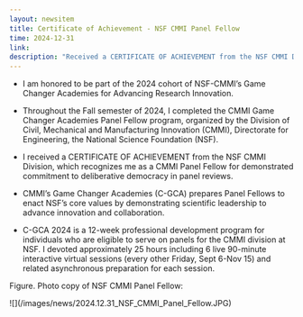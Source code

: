 ```yaml
---
layout: newsitem
title: Certificate of Achievement - NSF CMMI Panel Fellow
time: 2024-12-31
link: 
description: "Received a CERTIFICATE OF ACHIEVEMENT from the NSF CMMI Division, which recognizes me as a CMMI Panel Fellow."
---
```


* I am honored to be part of the 2024 cohort of NSF-CMMI’s Game Changer Academies for Advancing Research Innovation. 

* Throughout the Fall semester of 2024, I completed the CMMI Game Changer Academies Panel Fellow program, organized by the Division of Civil, Mechanical and Manufacturing Innovation (CMMI), Directorate for Engineering, the National Science Foundation (NSF). 

* I received a CERTIFICATE OF ACHIEVEMENT from the NSF CMMI Division, which recognizes me as a CMMI Panel Fellow for demonstrated commitment to deliberative democracy in panel reviews. 

* CMMI’s Game Changer Academies (C-GCA) prepares Panel Fellows to enact NSF’s core values by demonstrating scientific leadership to advance innovation and collaboration.

* C-GCA 2024 is a 12-week professional development program for individuals who are eligible to serve on panels for the CMMI division at NSF. I devoted approximately 25 hours including 6 live 90-minute interactive virtual sessions (every other Friday, Sept 6-Nov 15) and related asynchronous preparation for each session.


<div class="spacer"></div>
<div class="spacer"></div>

Figure. Photo copy of NSF CMMI Panel Fellow:
<div class="smallspacer"></div>
![](/images/news/2024.12.31_NSF_CMMI_Panel_Fellow.JPG)
<div class="spacer"></div>

